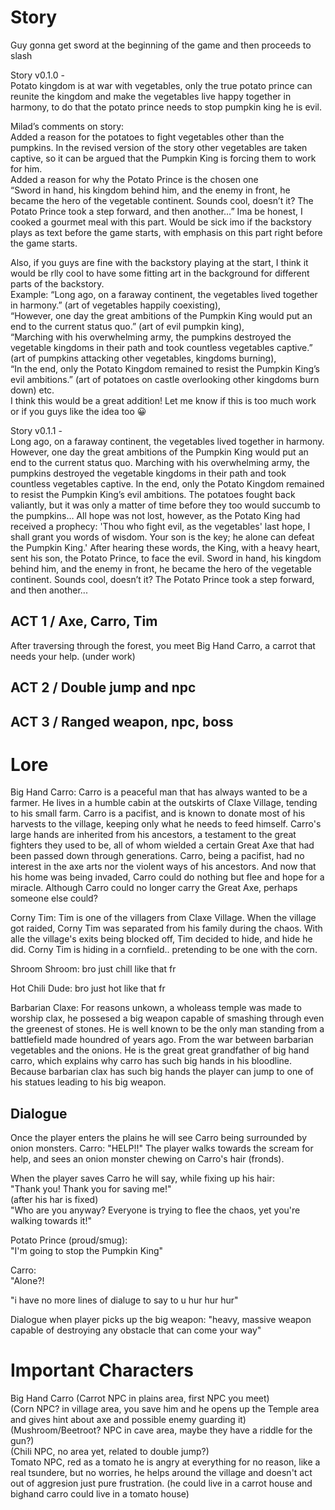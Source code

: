 # Story
Guy gonna get sword at the beginning of the game and then proceeds to slash

Story v0.1.0 -  
Potato kingdom is at war with vegetables, only the true potato prince can reunite the kingdom and make the vegetables live happy together in harmony, to do that the potato prince needs to stop pumpkin king he is evil.

Milad’s comments on story:  
Added a reason for the potatoes to fight vegetables other than the pumpkins. In the revised version of the story other vegetables are taken captive, so it can be argued that the Pumpkin King is forcing them to work for him.   
Added a reason for why the Potato Prince is the chosen one   
“Sword in hand, his kingdom behind him, and the enemy in front, he became the hero of the vegetable continent. Sounds cool, doesn’t it? The Potato Prince took a step forward, and then another…” Ima be honest, I cooked a gourmet meal with this part. Would be sick imo if the backstory plays as text before the game starts, with emphasis on this part right before the game starts.  

Also, if you guys are fine with the backstory playing at the start, I think it would be rlly cool to have some fitting art in the background for different parts of the backstory.  
 Example: “Long ago, on a faraway continent, the vegetables lived together in harmony.” (art of vegetables happily coexisting),  
 “However, one day the great ambitions of the Pumpkin King would put an end to the current status quo.” (art of evil pumpkin king),  
 “Marching with his overwhelming army, the pumpkins destroyed the vegetable kingdoms in their path and took countless vegetables captive.” (art of pumpkins attacking other vegetables, kingdoms burning),  
“In the end, only the Potato Kingdom remained to resist the Pumpkin King’s evil ambitions.” (art of potatoes on castle overlooking other kingdoms burn down) etc.   
I think this would be a great addition! Let me know if this is too much work or if you guys like the idea too 😀 


Story v0.1.1 -  
Long ago, on a faraway continent, the vegetables lived together in harmony. However, one day the great ambitions of the Pumpkin King would put an end to the current status quo. Marching with his overwhelming army, the pumpkins destroyed the vegetable kingdoms in their path and took countless vegetables captive. In the end, only the Potato Kingdom remained to resist the Pumpkin King’s evil ambitions. The potatoes fought back valiantly, but it was only a matter of time before they too would succumb to the pumpkins… All hope was not lost, however, as the Potato King had received a prophecy: 'Thou who fight evil, as the vegetables' last hope, I shall grant you words of wisdom. Your son is the key; he alone can defeat the Pumpkin King.' After hearing these words, the King, with a heavy heart, sent his son, the Potato Prince, to face the evil. Sword in hand, his kingdom behind him, and the enemy in front, he became the hero of the vegetable continent. Sounds cool, doesn’t it? The Potato Prince took a step forward, and then another...

## ACT 1 / Axe, Carro, Tim
After traversing through the forest, you meet Big Hand Carro, a carrot that needs your help. (under work)
## ACT 2 / Double jump and npc

## ACT 3 / Ranged weapon, npc, boss

# Lore
Big Hand Carro: Carro is a peaceful man that has always wanted to be a farmer. He lives in a humble cabin at the outskirts of Claxe Village, tending to his small farm. Carro is a pacifist, and is known to donate most of his harvests to the village, keeping only what he needs to feed himself. Carro's large hands are inherited from his ancestors, a testament to the great fighters they used to be, all of whom wielded a certain Great Axe that had been passed down through generations. Carro, being a pacifist, had no interest in the axe arts nor the violent ways of his ancestors. And now that his home was being invaded, Carro could do nothing but flee and hope for a miracle. Although Carro could no longer carry the Great Axe, perhaps someone else could?  

Corny Tim: Tim is one of the villagers from Claxe Village. When the village got raided, Corny Tim was separated from his family during the chaos. With alle the village's exits being blocked off, Tim decided to hide, and hide he did. Corny Tim is hiding in a cornfield.. pretending to be one with the corn. 

Shroom Shroom: bro just chill like that fr 

Hot Chili Dude: bro just hot like that fr

Barbarian Claxe: For reasons unkown, a wholeass temple was made to worship clax, he possesed a big weapon capable of smashing through even the greenest of stones. He is well known to be the only man standing from a battlefield made houndred of years ago. From the war between barbarian vegetables and the onions. He is the great great grandfather of big hand carro, which explains why carro has such big hands in his bloodline. Because barbarian clax has such big hands the player can jump to one of his statues leading to his big weapon. 

## Dialogue

Once the player enters the plains he will see Carro being surrounded by onion monsters.
Carro: "HELP!!" 
The player walks towards the scream for help, and sees an onion monster chewing on Carro's hair (fronds).

When the player saves Carro he will say, while fixing up his hair:  
"Thank you! Thank you for saving me!"  
(after his har is fixed)  
"Who are you anyway? Everyone is trying to flee the chaos, yet you're walking towards it!"  

Potato Prince (proud/smug):  
"I'm going to stop the Pumpkin King"  

Carro:  
"Alone?! 

"i have no more lines of dialuge to say to u hur hur hur"  

Dialogue when player picks up the big weapon: "heavy, massive weapon capable of destroying any obstacle that can come your way"


# Important Characters  
Big Hand Carro (Carrot NPC in plains area, first NPC you meet)  
(Corn NPC? in village area, you save him and he opens up the Temple area and gives hint about axe and possible enemy guarding it)  
(Mushroom/Beetroot? NPC in cave area, maybe they have a riddle for the gun?)  
(Chili NPC, no area yet, related to double jump?)  
Tomato NPC, red as a tomato he is angry at everything for no reason, like a real tsundere, but no worries, he helps around the village and doesn't act out of aggresion just pure frustration. (he could live in a carrot house and bighand carro could live in a tomato house)  
